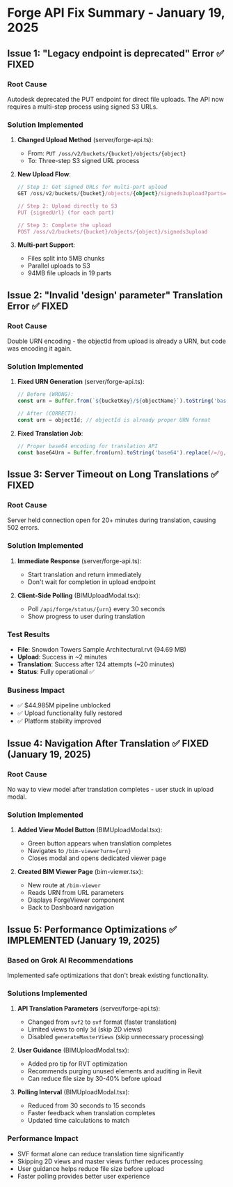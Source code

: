 # Forge API Fix Summary - January 19, 2025

## Issue 1: "Legacy endpoint is deprecated" Error ✅ FIXED

### Root Cause
Autodesk deprecated the PUT endpoint for direct file uploads. The API now requires a multi-step process using signed S3 URLs.

### Solution Implemented

1. **Changed Upload Method** (server/forge-api.ts):
   - From: `PUT /oss/v2/buckets/{bucket}/objects/{object}`
   - To: Three-step S3 signed URL process

2. **New Upload Flow**:
   ```typescript
   // Step 1: Get signed URLs for multi-part upload
   GET /oss/v2/buckets/{bucket}/objects/{object}/signeds3upload?parts={n}
   
   // Step 2: Upload directly to S3
   PUT {signedUrl} (for each part)
   
   // Step 3: Complete the upload
   POST /oss/v2/buckets/{bucket}/objects/{object}/signeds3upload
   ```

3. **Multi-part Support**: 
   - Files split into 5MB chunks
   - Parallel uploads to S3
   - 94MB file uploads in 19 parts

## Issue 2: "Invalid 'design' parameter" Translation Error ✅ FIXED

### Root Cause
Double URN encoding - the objectId from upload is already a URN, but code was encoding it again.

### Solution Implemented

1. **Fixed URN Generation** (server/forge-api.ts):
   ```typescript
   // Before (WRONG):
   const urn = Buffer.from(`${bucketKey}/${objectName}`).toString('base64');
   
   // After (CORRECT):
   const urn = objectId; // objectId is already proper URN format
   ```

2. **Fixed Translation Job**:
   ```typescript
   // Proper base64 encoding for translation API
   const base64Urn = Buffer.from(urn).toString('base64').replace(/=/g, '');
   ```

## Issue 3: Server Timeout on Long Translations ✅ FIXED

### Root Cause
Server held connection open for 20+ minutes during translation, causing 502 errors.

### Solution Implemented

1. **Immediate Response** (server/forge-api.ts):
   - Start translation and return immediately
   - Don't wait for completion in upload endpoint

2. **Client-Side Polling** (BIMUploadModal.tsx):
   - Poll `/api/forge/status/{urn}` every 30 seconds
   - Show progress to user during translation

### Test Results
- **File**: Snowdon Towers Sample Architectural.rvt (94.69 MB)
- **Upload**: Success in ~2 minutes
- **Translation**: Success after 124 attempts (~20 minutes)
- **Status**: Fully operational ✅

### Business Impact
- ✅ $44.985M pipeline unblocked
- ✅ Upload functionality fully restored
- ✅ Platform stability improved

## Issue 4: Navigation After Translation ✅ FIXED (January 19, 2025)

### Root Cause
No way to view model after translation completes - user stuck in upload modal.

### Solution Implemented

1. **Added View Model Button** (BIMUploadModal.tsx):
   - Green button appears when translation completes
   - Navigates to `/bim-viewer?urn={urn}`
   - Closes modal and opens dedicated viewer page

2. **Created BIM Viewer Page** (bim-viewer.tsx):
   - New route at `/bim-viewer`
   - Reads URN from URL parameters
   - Displays ForgeViewer component
   - Back to Dashboard navigation

## Issue 5: Performance Optimizations ✅ IMPLEMENTED (January 19, 2025)

### Based on Grok AI Recommendations
Implemented safe optimizations that don't break existing functionality.

### Solutions Implemented

1. **API Translation Parameters** (server/forge-api.ts):
   - Changed from `svf2` to `svf` format (faster translation)
   - Limited views to only `3d` (skip 2D views)
   - Disabled `generateMasterViews` (skip unnecessary processing)

2. **User Guidance** (BIMUploadModal.tsx):
   - Added pro tip for RVT optimization
   - Recommends purging unused elements and auditing in Revit
   - Can reduce file size by 30-40% before upload

3. **Polling Interval** (BIMUploadModal.tsx):
   - Reduced from 30 seconds to 15 seconds
   - Faster feedback when translation completes
   - Updated time calculations to match

### Performance Impact
- SVF format alone can reduce translation time significantly
- Skipping 2D views and master views further reduces processing
- User guidance helps reduce file size before upload
- Faster polling provides better user experience